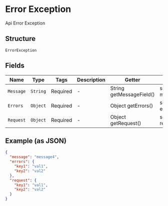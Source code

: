 
# Error Exception

Api Error Exception

## Structure

`ErrorException`

## Fields

| Name | Type | Tags | Description | Getter | Setter |
|  --- | --- | --- | --- | --- | --- |
| `Message` | `String` | Required | - | String getMessageField() | setMessageField(String messageField) |
| `Errors` | `Object` | Required | - | Object getErrors() | setErrors(Object errors) |
| `Request` | `Object` | Required | - | Object getRequest() | setRequest(Object request) |

## Example (as JSON)

```json
{
  "message": "message4",
  "errors": {
    "key1": "val1",
    "key2": "val2"
  },
  "request": {
    "key1": "val1",
    "key2": "val2"
  }
}
```


